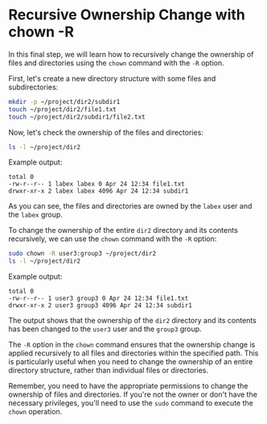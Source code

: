# Recursive Ownership Change with chown -R

In this final step, we will learn how to recursively change the ownership of files and directories using the `chown` command with the `-R` option.

First, let's create a new directory structure with some files and subdirectories:

```bash
mkdir -p ~/project/dir2/subdir1
touch ~/project/dir2/file1.txt
touch ~/project/dir2/subdir1/file2.txt
```

Now, let's check the ownership of the files and directories:

```bash
ls -l ~/project/dir2
```

Example output:

```
total 0
-rw-r--r-- 1 labex labex 0 Apr 24 12:34 file1.txt
drwxr-xr-x 2 labex labex 4096 Apr 24 12:34 subdir1
```

As you can see, the files and directories are owned by the `labex` user and the `labex` group.

To change the ownership of the entire `dir2` directory and its contents recursively, we can use the `chown` command with the `-R` option:

```bash
sudo chown -R user3:group3 ~/project/dir2
ls -l ~/project/dir2
```

Example output:

```
total 0
-rw-r--r-- 1 user3 group3 0 Apr 24 12:34 file1.txt
drwxr-xr-x 2 user3 group3 4096 Apr 24 12:34 subdir1
```

The output shows that the ownership of the `dir2` directory and its contents has been changed to the `user3` user and the `group3` group.

The `-R` option in the `chown` command ensures that the ownership change is applied recursively to all files and directories within the specified path. This is particularly useful when you need to change the ownership of an entire directory structure, rather than individual files or directories.

Remember, you need to have the appropriate permissions to change the ownership of files and directories. If you're not the owner or don't have the necessary privileges, you'll need to use the `sudo` command to execute the `chown` operation.
